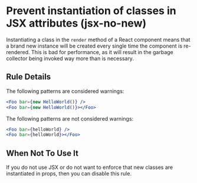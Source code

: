 # Prevent instantiation of classes in JSX attributes (jsx-no-new)

Instantiating a class in the `render` method of a React component means that a brand new instance will be created every single time the component is re-rendered. This is bad for performance, as it will result in the garbage collector being invoked way more than is necessary.

## Rule Details

The following patterns are considered warnings:
```jsx
<Foo bar={new HelloWorld()} />
<Foo bar={new HelloWorld()}></Foo>
```

The following patterns are not considered warnings:
```jsx
<Foo bar={helloWorld} />
<Foo bar={helloWorld}></Foo>
```

## When Not To Use It

If you do not use JSX or do not want to enforce that new classes are instantiated in props, then you can disable this rule.
